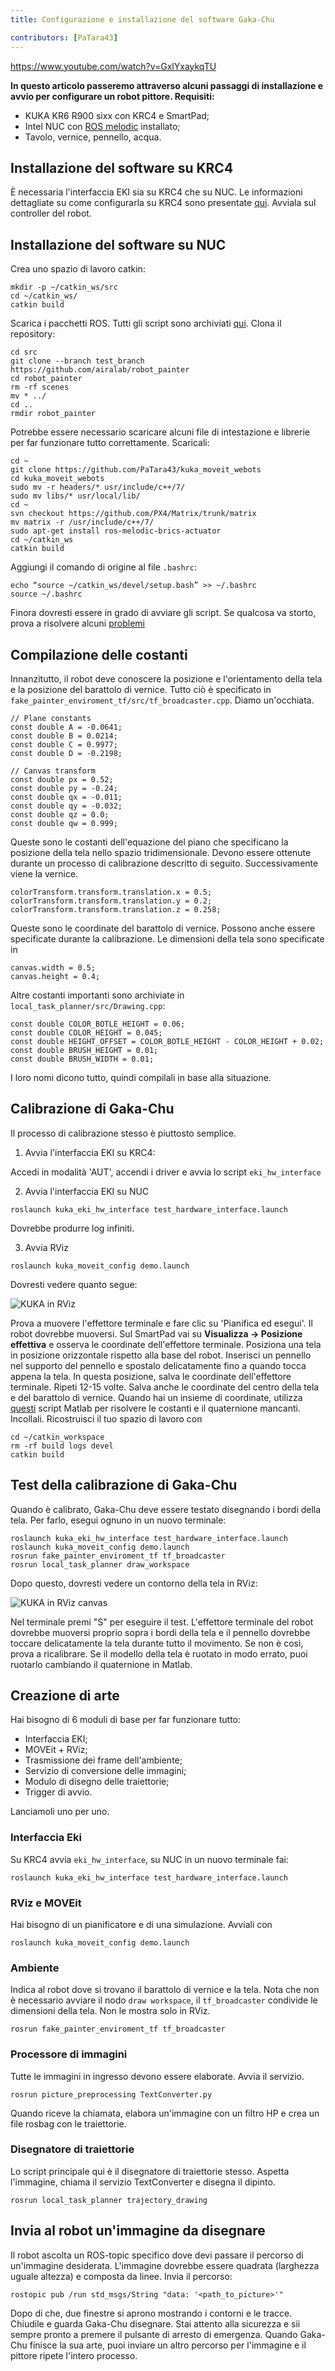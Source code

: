 ```yaml
---
title: Configurazione e installazione del software Gaka-Chu

contributors: [PaTara43]
---
```


https://www.youtube.com/watch?v=GxlYxaykqTU

**In questo articolo passeremo attraverso alcuni passaggi di installazione e avvio per configurare un robot pittore. Requisiti:**
- KUKA KR6 R900 sixx con KRC4 e SmartPad;
- Intel NUC con [ROS melodic](http://wiki.ros.org/melodic/Installaation/Ubuntu) installato;
- Tavolo, vernice, pennello, acqua.

## Installazione del software su KRC4
È necessaria l'interfaccia EKI sia su KRC4 che su NUC. Le informazioni dettagliate su come configurarla su KRC4 sono presentate [qui](https://github.com/AlexeiOvcharov/kuka_experimental/tree/a915bf4e932990379c84164713e7ae11a24a2a13/kuka_eki_hw_interface/krl). Avviala sul controller del robot.

## Installazione del software su NUC
Crea uno spazio di lavoro catkin:
```
mkdir -p ~/catkin_ws/src
cd ~/catkin_ws/
catkin build
```
Scarica i pacchetti ROS. Tutti gli script sono archiviati [qui](https://github.com/airalab/robot_painter/tree/test_branch). Clona il repository:
```
cd src
git clone --branch test_branch https://github.com/airalab/robot_painter
cd robot_painter
rm -rf scenes
mv * ../
cd ..
rmdir robot_painter
```
Potrebbe essere necessario scaricare alcuni file di intestazione e librerie per far funzionare tutto correttamente. Scaricali:
```
cd ~
git clone https://github.com/PaTara43/kuka_moveit_webots
cd kuka_moveit_webots
sudo mv -r headers/* usr/include/c++/7/
sudo mv libs/* usr/local/lib/
cd ~
svn checkout https://github.com/PX4/Matrix/trunk/matrix
mv matrix -r /usr/include/c++/7/
sudo apt-get install ros-melodic-brics-actuator
cd ~/catkin_ws
catkin build
```
Aggiungi il comando di origine al file `.bashrc`:
```
echo “source ~/catkin_ws/devel/setup.bash” >> ~/.bashrc
source ~/.bashrc
```
Finora dovresti essere in grado di avviare gli script. Se qualcosa va storto, prova a risolvere alcuni [problemi](https://github.com/airalab/robot_painter/issues)

## Compilazione delle costanti
Innanzitutto, il robot deve conoscere la posizione e l'orientamento della tela e la posizione del barattolo di vernice. Tutto ciò è specificato in `fake_painter_enviroment_tf/src/tf_broadcaster.cpp`. Diamo un'occhiata.
```
// Plane constants
const double A = -0.0641;
const double B = 0.0214;
const double C = 0.9977;
const double D = -0.2198;

// Canvas transform
const double px = 0.52;
const double py = -0.24;
const double qx = -0.011;
const double qy = -0.032;
const double qz = 0.0;
const double qw = 0.999;
```
Queste sono le costanti dell'equazione del piano che specificano la posizione della tela nello spazio tridimensionale. Devono essere ottenute durante un processo di calibrazione descritto di seguito. Successivamente viene la vernice.
```
colorTransform.transform.translation.x = 0.5;
colorTransform.transform.translation.y = 0.2;
colorTransform.transform.translation.z = 0.258;
```
Queste sono le coordinate del barattolo di vernice. Possono anche essere specificate durante la calibrazione. Le dimensioni della tela sono specificate in
```
canvas.width = 0.5;
canvas.height = 0.4;
```
Altre costanti importanti sono archiviate in `local_task_planner/src/Drawing.cpp`:
```
const double COLOR_BOTLE_HEIGHT = 0.06;
const double COLOR_HEIGHT = 0.045;
const double HEIGHT_OFFSET = COLOR_BOTLE_HEIGHT - COLOR_HEIGHT + 0.02;
const double BRUSH_HEIGHT = 0.01;
const double BRUSH_WIDTH = 0.01;
```
I loro nomi dicono tutto, quindi compilali in base alla situazione.

## Calibrazione di Gaka-Chu
Il processo di calibrazione stesso è piuttosto semplice.

1) Avvia l'interfaccia EKI su KRC4:

Accedi in modalità 'AUT', accendi i driver e avvia lo script `eki_hw_interface`

2) Avvia l'interfaccia EKI su NUC
```
roslaunch kuka_eki_hw_interface test_hardware_interface.launch
```
Dovrebbe produrre log infiniti.

3) Avvia RViz
```
roslaunch kuka_moveit_config demo.launch
```
Dovresti vedere quanto segue:

![KUKA in RViz](../images/kuka-real/kuka_rviz.png "KUKA in RViz")

Prova a muovere l'effettore terminale e fare clic su 'Pianifica ed esegui'. Il robot dovrebbe muoversi. Sul SmartPad vai su **Visualizza -> Posizione effettiva** e osserva le coordinate dell'effettore terminale. Posiziona una tela in posizione orizzontale rispetto alla base del robot. Inserisci un pennello nel supporto del pennello e spostalo delicatamente fino a quando tocca appena la tela. In questa posizione, salva le coordinate dell'effettore terminale. Ripeti 12-15 volte. Salva anche le coordinate del centro della tela e del barattolo di vernice.
Quando hai un insieme di coordinate, utilizza [questi](https://github.com/nakata5321/Matlab_scripts_gaka-chu) script Matlab per risolvere le costanti e il quaternione mancanti. Incollali. Ricostruisci il tuo spazio di lavoro con
```
cd ~/catkin_workspace
rm -rf build logs devel
catkin build
```

## Test della calibrazione di Gaka-Chu
Quando è calibrato, Gaka-Chu deve essere testato disegnando i bordi della tela. Per farlo, esegui ognuno in un nuovo terminale:
```
roslaunch kuka_eki_hw_interface test_hardware_interface.launch
roslaunch kuka_moveit_config demo.launch
rosrun fake_painter_enviroment_tf tf_broadcaster
rosrun local_task_planner draw_workspace
```
Dopo questo, dovresti vedere un contorno della tela in RViz:

![KUKA in RViz canvas](../images/kuka-real/kuka_rviz_canvas.png "KUKA in RViz canvas")

Nel terminale premi "S" per eseguire il test. L'effettore terminale del robot dovrebbe muoversi proprio sopra i bordi della tela e il pennello dovrebbe toccare delicatamente la tela durante tutto il movimento. Se non è così, prova a ricalibrare. Se il modello della tela è ruotato in modo errato, puoi ruotarlo cambiando il quaternione in Matlab.

## Creazione di arte
Hai bisogno di 6 moduli di base per far funzionare tutto:
- Interfaccia EKI;
- MOVEit + RViz;
- Trasmissione dei frame dell'ambiente;
- Servizio di conversione delle immagini;
- Modulo di disegno delle traiettorie;
- Trigger di avvio.

Lanciamoli uno per uno.

### Interfaccia Eki
Su KRC4 avvia `eki_hw_interface`, su NUC in un nuovo terminale fai:
```
roslaunch kuka_eki_hw_interface test_hardware_interface.launch
```

### RViz e MOVEit
Hai bisogno di un pianificatore e di una simulazione. Avviali con
```
roslaunch kuka_moveit_config demo.launch
```

### Ambiente
Indica al robot dove si trovano il barattolo di vernice e la tela. Nota che non è necessario avviare il nodo `draw workspace`, il `tf_broadcaster` condivide le dimensioni della tela. Non le mostra solo in RViz.
```
rosrun fake_painter_enviroment_tf tf_broadcaster
```

### Processore di immagini
Tutte le immagini in ingresso devono essere elaborate. Avvia il servizio.
```
rosrun picture_preprocessing TextConverter.py
```
Quando riceve la chiamata, elabora un'immagine con un filtro HP e crea un file rosbag con le traiettorie.

### Disegnatore di traiettorie
Lo script principale qui è il disegnatore di traiettorie stesso. Aspetta l'immagine, chiama il servizio TextConverter e disegna il dipinto.
```
rosrun local_task_planner trajectory_drawing
```

## Invia al robot un'immagine da disegnare
Il robot ascolta un ROS-topic specifico dove devi passare il percorso di un'immagine desiderata. L'immagine dovrebbe essere quadrata (larghezza uguale altezza) e composta da linee. Invia il percorso:
```
rostopic pub /run std_msgs/String "data: '<path_to_picture>'"
```
Dopo di che, due finestre si aprono mostrando i contorni e le tracce. Chiudile e guarda Gaka-Chu disegnare. Stai attento alla sicurezza e sii sempre pronto a premere il pulsante di arresto di emergenza.
Quando Gaka-Chu finisce la sua arte, puoi inviare un altro percorso per l'immagine e il pittore ripete l'intero processo.
